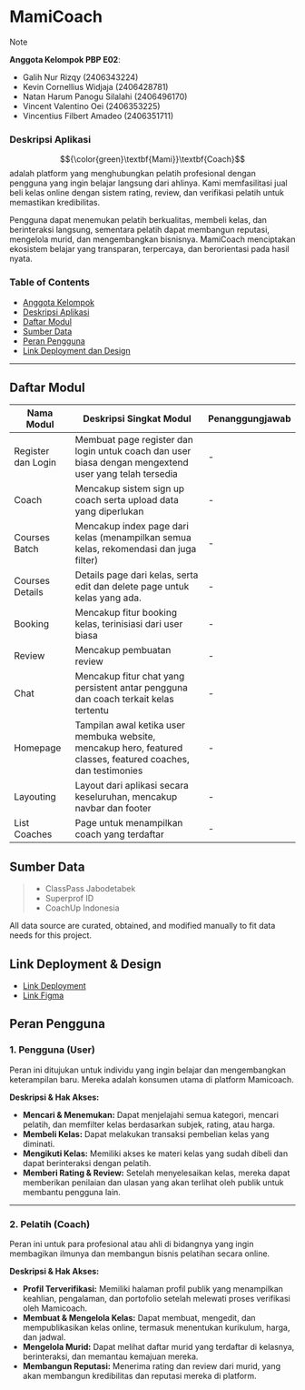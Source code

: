 # MamiCoach
> [!Note]
> **Anggota Kelompok PBP E02**:
> - Galih Nur Rizqy (2406343224)
> - Kevin Cornellius Widjaja (2406428781)
> - Natan Harum Panogu Silalahi (2406496170)
> - Vincent Valentino Oei (2406353225)
> - Vincentius Filbert Amadeo (2406351711)

### Deskripsi Aplikasi
$${\color{green}\textbf{Mami}}\textbf{Coach}$$ adalah platform yang menghubungkan pelatih profesional dengan pengguna yang ingin belajar langsung dari ahlinya. Kami memfasilitasi jual beli kelas online dengan sistem rating, review, dan verifikasi pelatih untuk memastikan kredibilitas. 

Pengguna dapat menemukan pelatih berkualitas, membeli kelas, dan berinteraksi langsung, sementara pelatih dapat membangun reputasi, mengelola murid, dan mengembangkan bisnisnya. MamiCoach menciptakan ekosistem belajar yang transparan, terpercaya, dan berorientasi pada hasil nyata.


### Table of Contents
* [Anggota Kelompok](#MamiCoach)
* [Deskripsi Aplikasi](#Deskripsi-Aplikasi)
* [Daftar Modul](#Daftar-Modul)
* [Sumber Data](#Sumber-Data)
* [Peran Pengguna](#Peran-Pengguna)
* [Link Deployment dan Design](#Link-Deployment--Design)


---

## Daftar Modul

| Nama Modul | Deskripsi Singkat Modul | Penanggungjawab |
|-|-|-|
| Register dan Login | Membuat page register dan login untuk coach dan user biasa dengan mengextend user yang telah tersedia | - |
| Coach | Mencakup sistem sign up coach serta upload data yang diperlukan | - |
| Courses Batch | Mencakup index page dari kelas (menampilkan semua kelas, rekomendasi dan juga filter) | - |
| Courses Details | Details page dari kelas, serta edit dan delete page untuk kelas yang ada. | - |
| Booking | Mencakup fitur booking kelas, terinisiasi dari user biasa | - |
| Review | Mencakup pembuatan review | - |
| Chat | Mencakup fitur chat yang persistent antar pengguna dan coach terkait kelas tertentu | - |
| Homepage | Tampilan awal ketika user membuka website, mencakup hero, featured classes, featured coaches, dan testimonies | - |
| Layouting | Layout dari aplikasi secara keseluruhan, mencakup navbar dan footer | - |
| List Coaches| Page untuk menampilkan coach yang terdaftar | - |


## Sumber Data
> - ClassPass Jabodetabek
> - Superprof ID
> - CoachUp Indonesia

All data source are curated, obtained, and modified manually to fit data needs for this project. 

## Link Deployment & Design
- [Link Deployment](https://kevin-cornellius-mamicoach.pbp.cs.ui.ac.id/)
- [Link Figma](https://www.figma.com/design/Ysa8K8heNxQcG8eyjdRAXD/TK-PBP-E02?node-id=0-1&t=q5cEKERHtkHz8QlB-1)

## Peran Pengguna

### 1. Pengguna (User)
Peran ini ditujukan untuk individu yang ingin belajar dan mengembangkan keterampilan baru. Mereka adalah konsumen utama di platform Mamicoach.

**Deskripsi & Hak Akses:**
- **Mencari & Menemukan:** Dapat menjelajahi semua kategori, mencari pelatih, dan memfilter kelas berdasarkan subjek, rating, atau harga.
- **Membeli Kelas:** Dapat melakukan transaksi pembelian kelas yang diminati.
- **Mengikuti Kelas:** Memiliki akses ke materi kelas yang sudah dibeli dan dapat berinteraksi dengan pelatih.
- **Memberi Rating & Review:** Setelah menyelesaikan kelas, mereka dapat memberikan penilaian dan ulasan yang akan terlihat oleh publik untuk membantu pengguna lain.

---

### 2. Pelatih (Coach)
Peran ini untuk para profesional atau ahli di bidangnya yang ingin membagikan ilmunya dan membangun bisnis pelatihan secara online.

**Deskripsi & Hak Akses:**
- **Profil Terverifikasi:** Memiliki halaman profil publik yang menampilkan keahlian, pengalaman, dan portofolio setelah melewati proses verifikasi oleh Mamicoach.
- **Membuat & Mengelola Kelas:** Dapat membuat, mengedit, dan mempublikasikan kelas online, termasuk menentukan kurikulum, harga, dan jadwal.
- **Mengelola Murid:** Dapat melihat daftar murid yang terdaftar di kelasnya, berinteraksi, dan memantau kemajuan mereka.
- **Membangun Reputasi:** Menerima rating dan review dari murid, yang akan membangun kredibilitas dan reputasi mereka di platform.


